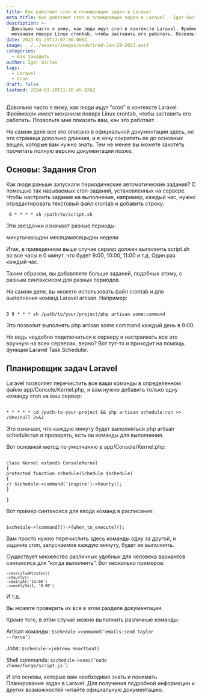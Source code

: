 ```yaml
---
title: Как работают cron и планировщик задач в Laravel
meta_title: Как работают cron и планировщик задач в Laravel - Igor Gorlov
description: >-
  Довольно часто я вижу, как люди ищут cron в контексте Laravel. Фреймворк имеет
  механизм поверх Linux crontab, чтобы заставить его работать. Позвольте мне...
date: 2023-01-29T17:07:00.000Z
image: ../../assets/images/undefined-Jan-29-2023.avif
categories:
  - Как закодить
author: Igor Gorlov
tags:
  - Laravel
  - Cron
draft: false
lastmod: 2024-03-20T21:26:45.826Z
---
```


Довольно часто я вижу, как люди ищут “cron” в контексте Laravel. Фреймворк имеет механизм поверх Linux crontab, чтобы заставить его работать. Позвольте мне показать вам, как это работает.

На самом деле все это описано в официальной документации здесь, но эта страница довольно длинная, и я хочу сократить ее до основных вещей, которые вам нужно знать. Тем не менее вы можете захотеть прочитать полную версию документации позже.

<h2 class="wp-block-heading">Основы: Задания Cron</h2>

Как люди раньше запускали периодические автоматические задания? С помощью так называемых cron-заданий, установленных на сервере. Чтобы настроить задание на выполнение, например, каждый час, нужно отредактировать текстовый файл crontab и добавить строку:

<!-- wp:code -->
<pre class="wp-block-code"><code lang="javascript" class="language-javascript"> 0 * * * * sh /path/to/script.sh </code></pre>
<!-- /wp:code -->

Эти звездочки означают разные периоды:

минутычасыдни месяцамесяцыдни недели

Итак, в приведенном выше случае сервер должен выполнять script.sh во все часы в 0 минут, что будет 9:00, 10:00, 11:00 и т.д. Один раз каждый час.

Таким образом, вы добавляете больше заданий, подобных этому, с разным синтаксисом для разных периодов.

На самом деле, вы можете использовать файл crontab и для выполнения команд Laravel artisan. Например:

<!-- wp:code -->
<pre class="wp-block-code"><code lang="javascript" class="language-javascript">
0 9 * * * sh /path/to/your/project/php artisan some:command
</code></pre>
<!-- /wp:code -->

Это позволит выполнять php artisan some:command каждый день в 9:00.

Но ведь неудобно подключаться к серверу и настраивать все это вручную на всех серверах, верно? Вот тут-то и приходит на помощь функция Laravel Task Scheduler.

<h2 class="wp-block-heading">Планировщик задач Laravel</h2>

Laravel позволяет перечислить все ваши команды в определенном файле app/Console/Kernel.php, и вам нужно добавить только одну команду cron на ваш сервер:

<!-- wp:code -->
<pre class="wp-block-code"><code lang="javascript" class="language-javascript">
* * * * * cd /path-to-your-project &amp;&amp; php artisan schedule:run &gt;&gt; /dev/null 2&gt;&amp;1
</code></pre>
<!-- /wp:code -->

Это означает, что каждую минуту будет выполняться php artisan schedule:run и проверять, есть ли команды для выполнения.

Вот основной метод по умолчанию в app/Console/Kernel.php:

<!-- wp:code -->
<pre class="wp-block-code"><code lang="javascript" class="language-javascript">
class Kernel extends ConsoleKernel
{
protected function schedule(Schedule $schedule)
{
// $schedule-&gt;command('inspire')-&gt;hourly();
}

}
</code></pre>
<!-- /wp:code -->

Вот пример синтаксиса для ввода команд в расписание:

<!-- wp:code -->
<pre class="wp-block-code"><code lang="javascript" class="language-javascript">
$schedule-&gt;[command]()-&gt;[when_to_execute]();
</code></pre>
<!-- /wp:code -->

Вам просто нужно перечислить здесь команды одну за другой, и задание cron, запускаемое каждую минуту, будет их выполнять.

Существует множество различных удобных для человека вариантов синтаксиса для ”когда выполнять”. Вот несколько примеров:

<!-- wp:code -->
<pre class="wp-block-code"><code lang="javascript" class="language-javascript"><code>-&gt;everyTwoMinutes()<span style="font-size: var(--wp--preset--font-size--medium);"> </span></code>
<code>-&gt;hourly()<span style="font-size: var(--wp--preset--font-size--medium);"> </span></code>
<code>-&gt;dailyAt('13:00')<span style="font-size: var(--wp--preset--font-size--medium);"> </span></code>
<code>-&gt;weeklyOn(1, '8:00')</code></code></pre>
<!-- /wp:code -->

И т.д.

Вы можете проверить их все в этом разделе документации.

Кроме того, в этом случае можно выполнить различные команды:

Artisan команды: <code>$schedule-&gt;command(‘emails:send Taylor --force’)</code>

Jobs: <code>$schedule-&gt;job(new Heartbeat)</code>

Shell commands: <code>$schedule-&gt;exec(‘node /home/forge/script.js’)</code>

И это основы, которые вам необходимо знать и понимать Планирование задач в Laravel. Для получения подробной информации и других возможностей читайте официальную документацию.
